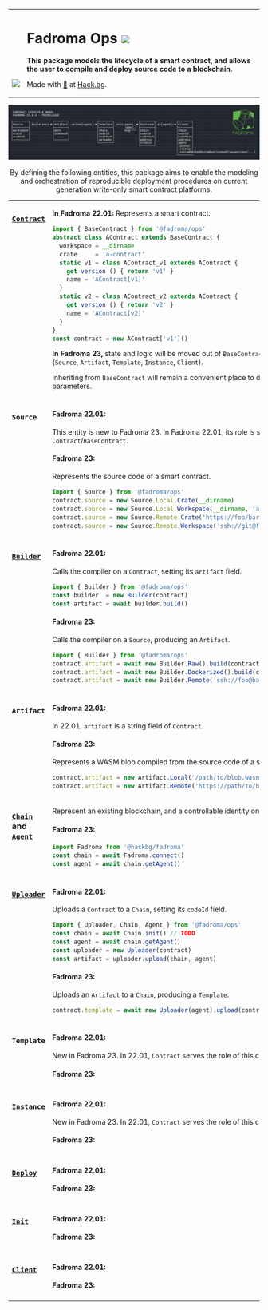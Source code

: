 <div align="center">
<table><tr><td valign="middle" style="vertical-align:bottom">

[<img src="https://github.com/hackbg/fadroma/raw/22.01/doc/logo.svg" width="300">](https://fadroma.tech)

</td><td valign="center">

# Fadroma Ops ![](https://img.shields.io/badge/version-22.01-blueviolet)

**This package models the lifecycle of a smart contract,
and allows the user to compile and deploy source code to a blockchain.**

Made with [💚](mailto:hello@hack.bg) at [Hack.bg](https://hack.bg).

</td></tr></table>

![](./.pix/Figure_1.png)

By defining the following entities, this package aims to enable
the modeling and orchestration of reproducible deployment procedures
on current generation write-only smart contract platforms.

<table>
<tr><td width="50%" valign="top">

### [**`Contract`**](./Contract.ts)

</td><td width="50%">

**In Fadroma 22.01:** Represents a smart contract.
```typescript
import { BaseContract } from '@fadroma/ops'
abstract class AContract extends BaseContract {
  workspace = __dirname
  crate     = 'a-contract'
  static v1 = class AContract_v1 extends AContract {
    get version () { return 'v1' }
    name = 'AContract[v1]'
  }
  static v2 = class AContract_v2 extends AContract {
    get version () { return 'v2' }
    name = 'AContract[v2]'
  }
}
const contract = new AContract['v1']()
```
**In Fadroma 23,** state and logic will be moved
out of `BaseContract` and into domain objects
(`Source`, `Artifact`, `Template`, `Instance`, `Client`).

Inheriting from `BaseContract` will remain a convenient place
to define baseline contract parameters.

</td></tr>
<tr></tr>
<tr><td width="50%" valign="top">

### **`Source`**

</td><td width="50%">

#### Fadroma 22.01:
This entity is new to Fadroma 23.
In Fadroma 22.01, its role is served by `Contract`/`BaseContract`.
#### Fadroma 23:
Represents the source code of a smart contract.
```typescript
import { Source } from '@fadroma/ops'
contract.source = new Source.Local.Crate(__dirname)
contract.source = new Source.Local.Workspace(__dirname, 'a-contract')
contract.source = new Source.Remote.Crate('https://foo/bar.git')
contract.source = new Source.Remote.Workspace('ssh://git@foo/bar.git', 'a-contract')
```

</td></tr>
<tr></tr>
<tr><td width="50%" valign="top">

### [**`Builder`**](./Build.ts)

</td><td width="50%">

#### Fadroma 22.01:
Calls the compiler on a `Contract`, setting its `artifact` field.
```typescript
import { Builder } from '@fadroma/ops'
const builder  = new Builder(contract)
const artifact = await builder.build()
```
#### Fadroma 23:
Calls the compiler on a `Source`, producing an `Artifact`.
```typescript
import { Builder } from '@fadroma/ops'
contract.artifact = await new Builder.Raw().build(contract.source)
contract.artifact = await new Builder.Dockerized().build(contract.source)
contract.artifact = await new Builder.Remote('ssh://foo@bar').build(contract.source)
```

</td></tr>
<tr></tr>
<tr><td width="50%" valign="top">

### **`Artifact`**

</td><td width="50%">

#### Fadroma 22.01:
In 22.01, `artifact` is a string field of `Contract`.
#### Fadroma 23:
Represents a WASM blob compiled from
the source code of a smart contract.
```typescript
contract.artifact = new Artifact.Local('/path/to/blob.wasm', checksum)
contract.artifact = new Artifact.Remote('https://path/to/blob.wasm', checksum)
```

</td></tr>
<tr></tr>
<tr><td width="50%" valign="top">

### [**`Chain`**](./Chain.ts) and [**`Agent`**](./Agent.ts)

</td><td width="50%">

Represent an existing blockchain,
and a controllable identity on it.
#### Fadroma 23:
```typescript
import Fadroma from '@hackbg/fadroma'
const chain = await Fadroma.connect()
const agent = await chain.getAgent()
```

</td></tr>
<tr></tr>
<tr><td width="50%" valign="top">

### [**`Uploader`**](./Upload.ts)

</td><td width="50%">

#### Fadroma 22.01:
Uploads a `Contract` to a `Chain`,
setting its `codeId` field.
```typescript
import { Uploader, Chain, Agent } from '@fadroma/ops'
const chain = await Chain.init() // TODO
const agent = await chain.getAgent()
const uploader = new Uploader(contract)
const artifact = uploader.upload(chain, agent)
```
#### Fadroma 23:
Uploads an `Artifact` to a `Chain`, producing a `Template`.
```typescript
contract.template = await new Uploader(agent).upload(contract.artifact)
```

</td></tr>
<tr></tr>
<tr><td width="50%" valign="top">

### **`Template`**

</td><td width="50%">

#### Fadroma 22.01:
New in Fadroma 23. In 22.01, `Contract` serves the role of this class.
#### Fadroma 23:

</td></tr>
<tr></tr>
<tr><td width="50%" valign="top">

### **`Instance`**

</td><td width="50%">

#### Fadroma 22.01:
New in Fadroma 23. In 22.01, `Contract` serves the role of this class.
#### Fadroma 23:

</td></tr>
<tr></tr>
<tr><td width="50%" valign="top">

### [**`Deploy`**](./Deploy.ts)

</td><td width="50%">

#### Fadroma 22.01:
#### Fadroma 23:

</td></tr>
<tr></tr>
<tr><td width="50%" valign="top">

### [**`Init`**](./Init.ts)

</td><td width="50%">

#### Fadroma 22.01:
#### Fadroma 23:

</td></tr>
<tr></tr>
<tr><td width="50%" valign="top">

### [**`Client`**](./Client.ts)

</td><td width="50%">

#### Fadroma 22.01:
#### Fadroma 23:

</td></tr>

</table>

</div>
